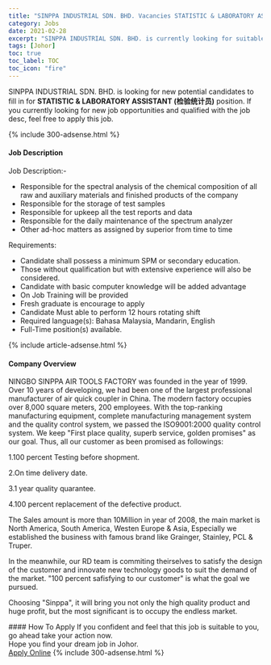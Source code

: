 ```yaml
---
title: "SINPPA INDUSTRIAL SDN. BHD. Vacancies STATISTIC & LABORATORY ASSISTANT (检验统计员)" 
category: Jobs 
date: 2021-02-28 
excerpt: "SINPPA INDUSTRIAL SDN. BHD. is currently looking for suitable person to fill in the STATISTIC & LABORATORY ASSISTANT (检验统计员) which based in Johor" 
tags: [Johor] 
toc: true 
toc_label: TOC 
toc_icon: "fire" 
--- 
```


<p>SINPPA INDUSTRIAL SDN. BHD. is looking for new potential candidates to fill in for <b>STATISTIC & LABORATORY ASSISTANT (检验统计员)</b> position. If you currently looking for new job opportunities and qualified with the job desc, feel free to apply this job.
</p>{% include 300-adsense.html %} 
<div><div><h4>Job Description</h4></div><div><div><span><div><p>Job Description:-</p><ul><li>Responsible for the spectral analysis of the chemical composition of all raw and auxiliary materials and finished products of the company</li><li>Responsible for the storage of test samples</li><li>Responsible for upkeep all the test reports and data</li><li>Responsible for the daily maintenance of the spectrum analyzer</li><li>Other ad-hoc matters as assigned by superior from time to time</li></ul><p>Requirements:</p><ul><li>Candidate shall possess a minimum SPM or secondary education.</li><li>Those without qualification but with extensive experience will also be considered.</li><li>Candidate with basic computer knowledge will be added advantage</li><li>On Job Training will be provided</li><li>Fresh graduate is encourage to apply</li><li>Candidate Must able to perform 12 hours rotating shift</li><li>Required language(s): Bahasa Malaysia, Mandarin, English</li><li>Full-Time position(s) available.</li></ul></div></span></div></div></div> 
{% include article-adsense.html %} 
<div><div><h4>Company Overview</h4></div><div><div><span><div><p>NINGBO SINPPA AIR TOOLS FACTORY&#160;was founded in the year of 1999. Over 10 years of developing, we had been one of the largest professional manufacturer of air quick coupler in China. The modern factory occupies over 8,000 square meters, 200 employees. With the top-ranking manufacturing equipment, complete manufacturing management system and the quality control system, we passed the ISO9001:2000 quality control system. We keep "First place quality, superb service, golden promises" as our goal. Thus, all our customer as been promised as followings:</p><p>1.100 percent Testing before shopment.</p><p>2.On time delivery date.</p><p>3.1 year quality quarantee.</p><p>4.100 percent replacement of the defective product.</p><p>The Sales amount is more than 10Million in year of 2008, the main market is North America, South America, Westen Europe &amp; Asia, Especially&#160;we established the business with famous brand like Grainger, Stainley, PCL &amp; Truper.</p><p>In the meanwhile, our RD team is commiting theirselves to satisfy the design of the customer and innovate new technology goods to suit the demand of the market. "100 percent safisfying to our customer" is what the goal we pursued.</p><p>Choosing "Sinppa", it will bring you not only the high quality product and huge profit, but the most significant is to occupy the endless market.</p></div></span></div></div></div> 
#### How To Apply 
If you confident and feel that this job is suitable to you, go ahead take your action now. <br/> 
Hope you find your dream job in Johor. <br/> 
<a href="https://www.jobstreet.com.my/en/job/statistic-laboratory-assistant-检验统计员-4492478?jobId=jobstreet-my-job-4492478&" class="btn btn--info" target="_blank" rel="nofollow noopenner">Apply Online</a> 
{% include 300-adsense.html %} 